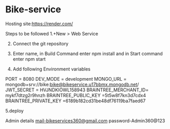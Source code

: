# Bike-service

Hosting site:https://render.com/

Steps to be followed
1.+New > Web Service

2. Connect the git repository

3. Enter name, in Build Command enter npm install and in Start command enter npm start

4. Add following Environment variables


PORT = 8080
DEV_MODE = development
MONGO_URL = mongodb+srv://bike:bike@bikeservice.u17bbmx.mongodb.net/
JWT_SECRET = HVJNDKIOWL158943
BRAINTREE_MERCHANT_ID= mykf7dtzg2r9hnzh
BRAINTREE_PUBLIC_KEY =5t5w8f7kn3d7cdx4
BRAINTREE_PRIVATE_KEY =6189b182cd31be48df76119ba7faed67

5.deploy

Admin details
mail-bikeservices360@gmail.com
password-Admin360@123
